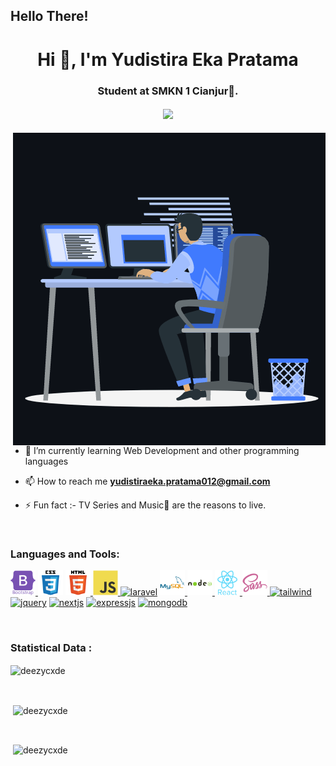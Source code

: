 ## Hello There! 

<h1 align="center">Hi 👋, I'm Yudistira Eka Pratama</h1>
<h3 align="center">Student at SMKN 1 Cianjur🌟.</h3>
<h4 align="center"><img src="https://page-views.glitch.me/badge?page_id=deezycxde" /></h4>

<p><img align="right" src="https://github.com/deezycxde/deezycxde/blob/main/animation_500_kxa883sd.gif" alt="deezycxde" /></p>



- 🌱 I’m currently learning Web Development and other programming languages

- 📫 How to reach me **yudistiraeka.pratama012@gmail.com**

- ⚡ Fun fact :- TV Series and Music🎵 are the reasons to live.

<br>

<h3 align="left">Languages and Tools:</h3>
<p align="left"> 
    <a href="https://getbootstrap.com" target="_blank" rel="noreferrer">
    <img src="https://raw.githubusercontent.com/devicons/devicon/master/icons/bootstrap/bootstrap-plain-wordmark.svg"
      alt="bootstrap" width="40" height="40" /> </a>
      <img src="https://raw.githubusercontent.com/devicons/devicon/master/icons/css3/css3-original-wordmark.svg" alt="css3"
      width="40" height="40" /> </a> <a href="https://www.w3.org/html/" target="_blank" rel="noreferrer"> <img
      src="https://raw.githubusercontent.com/devicons/devicon/master/icons/html5/html5-original-wordmark.svg"
      alt="html5" width="40" height="40" /> </a>
      <a href="https://developer.mozilla.org/en-US/docs/Web/JavaScript" target="_blank"
      rel="noreferrer"> 
      <img src="https://raw.githubusercontent.com/devicons/devicon/master/icons/javascript/javascript-original.svg"
      alt="javascript" width="40" height="40" /> </a>
      <a href="https://laravel.com"><img src="https://cdn.jsdelivr.net/gh/devicons/devicon/icons/laravel/laravel-plain.svg" width="40" height="40"                 alt="laravel" /></a>
      <a href="https://www.mysql.com/" target="_blank" rel="noreferrer"> <img
      src="https://raw.githubusercontent.com/devicons/devicon/master/icons/mysql/mysql-original-wordmark.svg"
      alt="mysql" width="40" height="40" /> </a> </a> <a href="https://nodejs.org" target="_blank" rel="noreferrer"> <img
      src="https://raw.githubusercontent.com/devicons/devicon/master/icons/nodejs/nodejs-original-wordmark.svg"
      alt="nodejs" width="40" height="40" /> </a> 
      <a href="https://reactjs.org/" target="_blank" rel="noreferrer"> <img
      src="https://raw.githubusercontent.com/devicons/devicon/master/icons/react/react-original-wordmark.svg"
      alt="react" width="40" height="40" /> </a> <a href="https://sass-lang.com" target="_blank" rel="noreferrer"> <img
      src="https://raw.githubusercontent.com/devicons/devicon/master/icons/sass/sass-original.svg" alt="sass" width="40"
      height="40" /> </a>
      <a href="https://tailwindcss.com"><img src="https://cdn.jsdelivr.net/gh/devicons/devicon/icons/tailwindcss/tailwindcss-plain.svg"                              width="40" height="40" alt="tailwind" /></a>
      <a href="https://jquery.com"><img src="https://cdn.jsdelivr.net/gh/devicons/devicon/icons/jquery/jquery-original-wordmark.svg" 
      width="40" height="40" alt="jquery"/></a>
      <a href="https://nextjs.org"><img src="https://cdn.jsdelivr.net/gh/devicons/devicon/icons/nextjs/nextjs-original-wordmark.svg"
      width="40" height="40" alt="nextjs" /></a>
      <a href="https://expressjs.org"><img src="https://cdn.jsdelivr.net/gh/devicons/devicon/icons/express/express-original-wordmark.svg"
      width="40" height="40" alt="expressjs" /></a>
      <a href="https://mongodb.com"><img src="https://cdn.jsdelivr.net/gh/devicons/devicon/icons/mongodb/mongodb-original.svg"
      width="40" height="40" alt="mongodb" /></a>
      </p>
<br>

<h3 align="left">Statistical Data :</h3>
<p><img align="center"
    src="https://github-readme-stats.vercel.app/api/top-langs?username=deezycxde&show_icons=true&locale=en&bg_color=0d1117&text_color=ffffff&layout=compact"
    alt="deezycxde" 
    bg_color=#808080/></p>
<br>

<p>&nbsp;<img align="center" src="https://github-readme-stats.vercel.app/api?username=deezycxde&show_icons=true&locale=en&bg_color=0d1117&text_color=ffffff"
    alt="deezycxde" /></p>
<br>

<p>&nbsp;<img align="center" src="http://github-readme-streak-stats.herokuapp.com?user=deezycxde&theme=github-dark-blue&date_format=j%20M%5B%20Y%5D" alt="deezycxde"></p>
